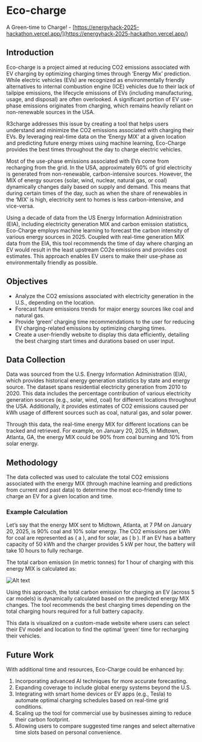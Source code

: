 
# Eco-charge  
A Green-time to Charge! - [https://energyhack-2025-hackathon.vercel.app/](https://energyhack-2025-hackathon.vercel.app/)

## Introduction

Eco-charge is a project aimed at reducing CO2 emissions associated with EV charging by optimizing charging times through ‘Energy Mix’ prediction. While electric vehicles (EVs) are recognized as environmentally friendly alternatives to internal combustion engine (ICE) vehicles due to their lack of tailpipe emissions, the lifecycle emissions of EVs (including manufacturing, usage, and disposal) are often overlooked. A significant portion of EV use-phase emissions originates from charging, which remains heavily reliant on non-renewable sources in the USA.

R3charge addresses this issue by creating a tool that helps users understand and minimize the CO2 emissions associated with charging their EVs. By leveraging real-time data on the ‘Energy MIX‘ at a given location and predicting future energy mixes using machine learning, Eco-Charge provides the best times throughout the day to charge electric vehicles.

Most of the use-phase emissions associated with EVs come from recharging from the grid. In the USA, approximately 60% of grid electricity is generated from non-renewable, carbon-intensive sources. However, the MIX of energy sources (solar, wind, nuclear, natural gas, or coal) dynamically changes daily based on supply and demand. This means that during certain times of the day, such as when the share of renewables in the ‘MIX’ is high, electricity sent to homes is less carbon-intensive, and vice-versa.

Using a decade of data from the US Energy Information Administration (EIA), including electricity generation MIX and carbon emission statistics, Eco-Charge employs machine learning to forecast the carbon intensity of various energy sources in 2025. Coupled with real-time generation MIX data from the EIA, this tool recommends the time of day where charging an EV would result in the least upstream CO2e emissions and provides cost estimates. This approach enables EV users to make their use-phase as environmentally friendly as possible.

## Objectives

- Analyze the CO2 emissions associated with electricity generation in the U.S., depending on the location.
- Forecast future emissions trends for major energy sources like coal and natural gas.
- Provide ‘green’ charging time recommendations to the user for reducing EV charging-related emissions by optimizing charging times.
- Create a user-friendly website to display this data efficiently, detailing the best charging start times and durations based on user input.

## Data Collection

Data was sourced from the U.S. Energy Information Administration (EIA), which provides historical energy generation statistics by state and energy source. The dataset spans residential electricity generation from 2010 to 2020. This data includes the percentage contribution of various electricity generation sources (e.g., solar, wind, coal) for different locations throughout the USA. Additionally, it provides estimates of CO2 emissions caused per kWh usage of different sources such as coal, natural gas, and solar power.

Through this data, the real-time energy MIX for different locations can be tracked and retrieved. For example, on January 20, 2025, in Midtown, Atlanta, GA, the energy MIX could be 90% from coal burning and 10% from solar energy.

## Methodology

The data collected was used to calculate the total CO2 emissions associated with the energy MIX (through machine learning and predictions from current and past data) to determine the most eco-friendly time to charge an EV for a given location and time.

### Example Calculation

Let’s say that the energy MIX sent to Midtown, Atlanta, at 7 PM on January 20, 2025, is 90% coal and 10% solar energy. The CO2 emissions per kWh for coal are represented as \( a \), and for solar, as \( b \). If an EV has a battery capacity of 50 kWh and the charger provides 5 kW per hour, the battery will take 10 hours to fully recharge. <br/>

The total carbon emission (in metric tonnes) for 1 hour of charging with this energy MIX is calculated as:

![Alt text](https://imgur.com/pm2URTc.jpeg)


Using this approach, the total carbon emission for charging an EV (across 5 car models) is dynamically calculated based on the predicted energy MIX changes. The tool recommends the best charging times depending on the total charging hours required for a full battery capacity.

This data is visualized on a custom-made website where users can select their EV model and location to find the optimal ‘green’ time for recharging their vehicles.

## Future Work

With additional time and resources, Eco-Charge could be enhanced by:

1. Incorporating advanced AI techniques for more accurate forecasting.
2. Expanding coverage to include global energy systems beyond the U.S.
3. Integrating with smart home devices or EV apps (e.g., Tesla) to automate optimal charging schedules based on real-time grid conditions.
4. Scaling up the tool for commercial use by businesses aiming to reduce their carbon footprint.
5. Allowing users to compare suggested time ranges and select alternative time slots based on personal convenience.
